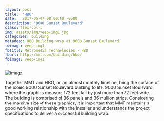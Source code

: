 ```yaml
---
layout: post
title:  "HBO"
date:   2017-05-07 08:00:00 -0500
description: "9000 Sunset Boulevard"
class: flex-col-1
img: assets/img/veep-img1.jpg
categories: building
metadesc: HBO Building wrap at 9000 Sunset Boulevard.
twimage: veep-img1
fbtitle: Metromedia Technologies - HBO
fburl: http://mmt.com/building/hbo/
fbimage: veep-img1
---
```

![image](../../assets/img/hbo-hero.jpg "Veep hero")

<span>T</span>ogether MMT and HBO, on an almost monthly timeline, bring the surface of the iconic 9000 Sunset Boulevard building to life. 9000 Sunset Boulevard, where the graphics measure 172 feet tall by just more than 72 feet wide. The building is comprised of 36 panels and 36 mullion strips. Considering the massive size of these graphics, it is important that MMT maintains a good working relationship with the installer and understands the project specifications to deliver a successful building wrap.
